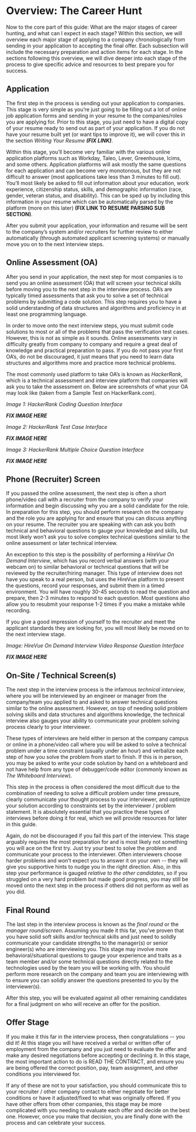 # Overview: The Career Hunt

Now to the core part of this guide: What are the major stages of career hunting, and what can I expect in each stage? Within this section, we will overview each major stage of applying to a company chronologically from sending in your application to accepting the final offer. Each subsection will include the necessary preparation and action items for each stage. In the sections following this overview, we will dive deeper into each stage of the process to give specific advice and resources to best prepare you for success.


## Application

The first step in the process is sending out your application to companies. This stage is very simple as you’re just going to be filling out a lot of online job application forms and sending in your resume to the companies/roles you are applying for. Prior to this stage, you just need to have a digital copy of your resume ready to send out as part of your application. If you do not have your resume built yet (or want tips to improve it), we will cover this in the section _Writing Your Resume **(FIX LINK)**_.

Within this stage, you’ll become very familiar with the various online application platforms such as Workday, Taleo, Lever, Greenhouse, Icims, and some others. Application platforms will ask mostly the same questions for each application and can become very monotonous, but they are not difficult to answer (most applications take less than 3 minutes to fill out). You’ll most likely be asked to fill out information about your education, work experience, citizenship status, skills, and demographic information (race, gender, veteran status, and disability). This can be sped up by including this information in your resume which can be automatically parsed by the platform (more on this later) **(FIX LINK TO RESUME PARSING SUB SECTION)**. 

After you submit your application, your information and resume will be sent to the company’s system and/or recruiters for further review to either automatically (through automated applicant screening systems) or manually move you on to the next interview steps.


## Online Assessment (OA)

After you send in your application, the next step for most companies is to send you an online assessment (OA) that will screen your technical skills before moving you to the next step in the interview process. OA’s are typically timed assessments that ask you to solve a set of technical problems by submitting a code solution. This step requires you to have a solid understanding of data structures and algorithms and proficiency in at least one programming language. 

In order to move onto the next interview steps, you must submit code solutions to most or all of the problems that pass the verification test cases. However, this is not as simple as it sounds. Online assessments vary in difficulty greatly from company to company and require a great deal of knowledge and practical preparation to pass. If you do not pass your first OA’s, do not be discouraged, it just means that you need to learn data structures and algorithms more and practice more technical problems.

The most commonly used platform to take OA’s is known as _HackerRank_, which is a technical assessment and interview platform that companies will ask you to take the assessment on. Below are screenshots of what your OA may look like (taken from a Sample Test on HackerRank.com).

_Image 1: HackerRank Coding Question Interface_


***FIX IMAGE HERE***


_Image 2: HackerRank Test Case Interface_


***FIX IMAGE HERE***


_Image 3: HackerRank Multiple Choice Question Interface_

***FIX IMAGE HERE***



## Phone (Recruiter) Screen

If you passed the online assessment, the next step is often a short phone/video call with a recruiter from the company to verify your information and begin discussing why you are a solid candidate for the role. In preparation for this step, you should perform research on the company and the role you are applying for and ensure that you can discuss anything on your resume. The recruiter you are speaking with can ask you both technical and behavioral questions to gauge your knowledge and skills, but most likely won’t ask you to solve complex technical questions similar to the online assessment or later technical interview. 

An exception to this step is the possibility of performing a _HireVue On Demand Interview_, which has you record verbal answers (with your webcam on) to similar behavioral or technical questions that will be reviewed by the recruiter/hiring manager. This type of interview does not have you speak to a real person, but uses the HireVue platform to present the questions, record your responses, and submit them in a timed environment. You will have roughly 30-45 seconds to read the question and prepare, then 2-3 minutes to respond to each question. Most questions also allow you to resubmit your response 1-2 times if you make a mistake while recording.

If you give a good impression of yourself to the recruiter and meet the applicant standards they are looking for, you will most likely be moved on to the next interview stage.

_Image: HireVue On Demand Interview Video Response Question Interface_


***FIX IMAGE HERE***



## On-Site / Technical Screen(s)

The next step in the interview process is the infamous _technical interview_, where you will be interviewed by an engineer or manager from the company/team you applied to and asked to answer technical questions similar to the online assessment. However, on top of needing solid problem solving skills and data structures and algorithms knowledge, the technical interview also gauges your ability to communicate your problem solving process clearly to your interviewer. 

These types of interviews are held either in person at the company campus or online in a phone/video call where you will be asked to solve a technical problem under a time constraint (usually under an hour) and verbalize each step of how you solve the problem from start to finish. If this is in person, you may be asked to write your code solution by hand on a whiteboard and not have help from any type of debugger/code editor (commonly known as _The Whiteboard Interview_). 

This step in the process is often considered the most difficult due to the combination of needing to solve a difficult problem under time pressure, clearly communicate your thought process to your interviewer, and optimize your solution according to constraints set by the interviewer / problem statement. It is absolutely essential that you practice these types of interviews before doing it for real, which we will provide resources for later in this guide.

Again, do not be discouraged if you fail this part of the interview. This stage arguably requires the most preparation for and is most likely not something you will ace on the first try. Just try your best to solve the problem and communicate your process to the interviewer. Often interviewers choose harder problems and won’t expect you to answer it on your own -- they will give you supportive hints to nudge you in the right direction. Also, in this step your performance is gauged _relative to the other candidates_, so if you struggled on a very hard problem but made good progress, you may still be moved onto the next step in the process if others did not perform as well as you did.


## Final Round

The last step in the interview process is known as the _final round_ or the _manager round/screen_. Assuming you made it this far, you’ve proven that you have solid soft skills and/or technical skills and just need to solidly communicate your candidate strengths to the manager(s) or senior engineer(s) who are interviewing you. This stage may involve more behavioral/situational questions to gauge your experience and traits as a team member and/or some technical questions directly related to the technologies used by the team you will be working with. You should perform more research on the company and team you are interviewing with to ensure you can solidly answer the questions presented to you by the interviewer(s).

After this step, you will be evaluated against all other remaining candidates for a final judgment on who will receive an offer for the position.


## Offer Stage

If you make it this far in the interview process, then congratulations -- you did it! At this stage you will have received a verbal or written offer of employment from the company and you just need to evaluate the offer and make any desired negotiations before accepting or declining it. In this stage, the most important action to do is READ THE CONTRACT, and ensure you are being offered the correct position, pay, team assignment, and other conditions you interviewed for.

If any of these are not to your satisfaction, you should communicate this to your recruiter / other company contact to either negotiate for better conditions or have it adjusted/fixed to what was originally offered. If you have other offers from other companies, this stage may be more complicated with you needing to evaluate each offer and decide on the best one. However, once you make that decision, you are finally done with the process and can celebrate your success.
